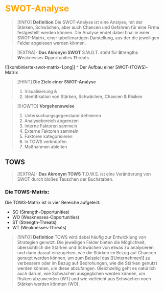 # <font color = "orange">SWOT-Analyse</font>
>[!INFO] **Definition**
>Die SWOT-Analyse ist eine Analyse, mit der Stärken, Schwächen, aber auch Chancen und Gefahren für eine Firma festgestellt werden können. Die Analyse endet dabei final in einer SWOT-Matrix, einer tabellenartigen Darstellung, aus der die jeweiligen Felder abgelesen werden können.

>[!EXTRA]- **Das Akronym SWOT**
>S.W.O.T. steht für 
>	**S**trengths
>	**W**eaknesses
>	**O**pportunities
>	**T**hreats

![[kombinierte-swot-matrix-1.png]]
^ Der Aufbau einer SWOT-(TOWS)-Matrix

>[!HINT] **Die Ziele einer SWOT-Analyse**
>  1. Visualisierung & 
>  2. Identifikation von Stärken, Schwächen, Chancen & Risiken

>[!HOWTO] **Vorgehensweise**
>1. Untersuchungsgegenstand definieren
>2. Analysebereich abgrenzen
>3. Interne Faktoren sammeln
>4. Externe Faktoren sammeln
>5. Faktoren kategorisieren
>6. In TOWS verknüpfen
>7. Maßnahmen ableiten

## TOWS
>[!EXTRA]- **Das Akronym TOWS**
>T.O.W.S. ist eine Veränderung von SWOT durch bloßes Tauschen der Buchstaben.

### Die TOWS-Matrix:
Die TOWS-Matrix ist in vier Bereiche aufgeteilt:
- SO (Strength-Opportunities)
- WO (Weaknesses-Opportunities)
- ST (Strength-Threats)
- WT (Weaknesses-Threats)

>[!INFO] **Definition**
>TOWS wird dabei häufig zur Entwicklung von Strategien genutzt. Die jeweiligen Felder bieten die Möglichkeit, übersichtlich die Stärken und Schwächen von etwas zu analysieren und dann darauf einzugehen, wie die Stärken im Bezug auf Chancen genutzt werden können, um zum Beispiel das [[Unternehmen]] zu verbessern oder im Bezug auf Bedrohungen, wie die Stärken genutzt werden können, um diese abzufangen. Gleichzeitig geht es natürlich auch darum, wie Schwächen ausgeglichen werden können, um Risiken abzuwenden (WT) und wie vielleicht aus Schwächen noch Stärken werden könnten (WO).